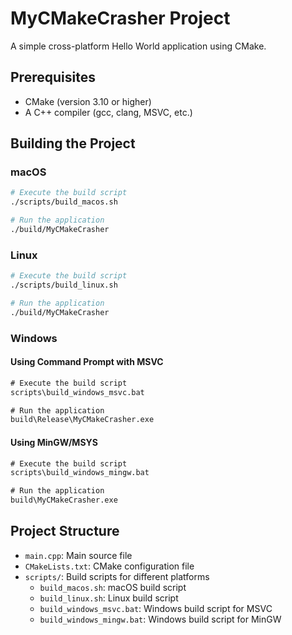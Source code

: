 # MyCMakeCrasher Project

A simple cross-platform Hello World application using CMake.

## Prerequisites

- CMake (version 3.10 or higher)
- A C++ compiler (gcc, clang, MSVC, etc.)

## Building the Project

### macOS

```bash
# Execute the build script
./scripts/build_macos.sh

# Run the application
./build/MyCMakeCrasher
```

### Linux

```bash
# Execute the build script
./scripts/build_linux.sh

# Run the application
./build/MyCMakeCrasher
```

### Windows

#### Using Command Prompt with MSVC

```cmd
# Execute the build script
scripts\build_windows_msvc.bat

# Run the application
build\Release\MyCMakeCrasher.exe
```

#### Using MinGW/MSYS

```cmd
# Execute the build script
scripts\build_windows_mingw.bat

# Run the application
build\MyCMakeCrasher.exe
```

## Project Structure

- `main.cpp`: Main source file
- `CMakeLists.txt`: CMake configuration file
- `scripts/`: Build scripts for different platforms
  - `build_macos.sh`: macOS build script
  - `build_linux.sh`: Linux build script
  - `build_windows_msvc.bat`: Windows build script for MSVC
  - `build_windows_mingw.bat`: Windows build script for MinGW 